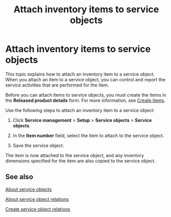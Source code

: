 ﻿---
title: Attach inventory items to service objects
TOCTitle: Attach inventory items to service objects
ms:assetid: b83c22c9-e3cb-4614-ac19-3d9669e35ab9
ms:mtpsurl: https://technet.microsoft.com/en-us/library/Aa572250(v=AX.60)
ms:contentKeyID: 62626032
ms.date: 07/28/2014
mtps_version: v=AX.60
_tocRel: gg231370(v=ax.60)/toc.json
---

# Attach inventory items to service objects 




This topic explains how to attach an inventory item to a service object. When you attach an item to a service object, you can control and report the service activities that are performed for the item.

Before you can attach items to service objects, you must create the items in the **Released product details** form. For more information, see [Create items](create-items.md).

Use the following steps to attach an inventory item to a service object:

1.  Click **Service management** \> **Setup** \> **Service objects** \> **Service objects**.

2.  In the **Item number** field, select the item to attach to the service object.

3.  Save the service object.

The item is now attached to the service object, and any inventory dimensions specified for the item are also copied to the service object.

## See also

[About service objects](about-service-objects.md)

[About service object relations](about-service-object-relations.md)

[Create service object relations](create-service-object-relations.md)

  


